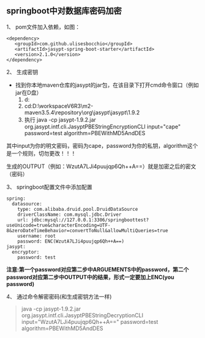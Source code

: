 ## springboot中对数据库密码加密
 
1、 pom文件加入依赖，如图：
```
<dependency>
   <groupId>com.github.ulisesbocchio</groupId>
   <artifactId>jasypt-spring-boot-starter</artifactId>
   <version>2.1.0</version>
</dependency>
```

2、 生成密钥
- 找到你本地maven仓库的jasypt的jar包，在该目录下打开cmd命令窗口（例如jar在D盘）
    1. d:   
    2. cd:D:\workspaceV6R3\m2-maven3.5.4\repository\org\jasypt\jasypt\1.9.2
    3. 执行 java -cp jasypt-1.9.2.jar org.jasypt.intf.cli.JasyptPBEStringEncryptionCLI input="cape" password=test algorithm=PBEWithMD5AndDES

其中input为你的明文密码，密码为cape，password为你的私钥，algorithm这个是一个规则，切勿更改！！！

生成的OUTPUT（例如：WzutA7LJi4puujqp6Qh++A==）就是加密之后的密文（密码）

3、 springboot配置文件中添加配置
```
spring:
  datasource:
    type: com.alibaba.druid.pool.DruidDataSource
    driverClassName: com.mysql.jdbc.Driver
    url: jdbc:mysql://127.0.0.1:3306/springboottest?useUnicode=true&characterEncoding=UTF-8&zeroDateTimeBehavior=convertToNull&allowMultiQueries=true
    username: root
    password: ENC(WzutA7LJi4puujqp6Qh++A==)
jasypt:
  encryptor:
    password: test
```
**注意:第一个password对应第二步中ARGUEMENTS中的password，第二个password对应第二步中OUTPUT中的结果，形式一定要加上ENC(you password)**

4、 通过命令解密密码(和生成密钥方法一样)
> java -cp jasypt-1.9.2.jar org.jasypt.intf.cli.JasyptPBEStringDecryptionCLI input="WzutA7LJi4puujqp6Qh++A==" password=test algorithm=PBEWithMD5AndDES


   



